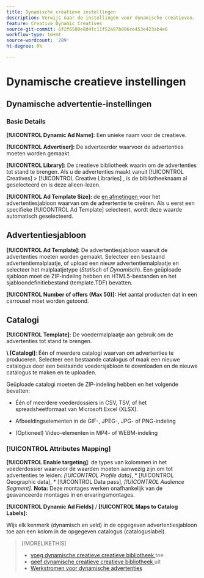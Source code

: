 ```yaml
---
title: Dynamische creatieve instellingen
description: Verwijs naar de instellingen voor dynamische creatieven.
feature: Creative Dynamic Creatives
source-git-commit: 6f2f6580e8d4fc11f52a97b086ce453e423ab4e6
workflow-type: tm+mt
source-wordcount: '289'
ht-degree: 0%

---
```


# Dynamische creatieve instellingen

<!-- add a description -->

<!-- This looks the same for me for either HTML5 type as of 9/24:

## Dynamic ad settings for static HTML5 ads {#dynamic-ad-settings-static-html5}

### Basic Details

**[!UICONTROL Advertiser]:** The advertiser for which to create the ads.

**[!UICONTROL Library]:** The creative library in which to create the ads.

**[!UICONTROL Dynamic Ad Name]:** A unique name for the creative.

**[!UICONTROL Ad Template Size]:** The ad dimensions for the ad template from which to create the ad. If you first select a specific [!UICONTROL Ad Template], then this value is automatically selected.

**[!UICONTROL Ad Template Type]:** The type of ad template from which to create the ad: *[!UICONTROL Static HTML5]* or *[!UICONTROL Dynamic HTML5]*.  If you first select a specific [!UICONTROL Ad Template], then this value is automatically selected.

**[!UICONTROL Ad Template]:** The ad template from which to create the ad.

**[!UICONTROL clickURL]:** A valid landing page URL to which users are redirected when they click the ad.

### [!UICONTROL Attributes Details]

-->

## Dynamische advertentie-instellingen <!-- for dynamic HTML5 ads {#dynamic-ad-settings-dynamic-html5}-->

<!-- add a description -->

### Basic Details

**[!UICONTROL Dynamic Ad Name]:** Een unieke naam voor de creatieve.

**[!UICONTROL Advertiser]:** De adverteerder waarvoor de advertenties moeten worden gemaakt.

**[!UICONTROL Library]:** De creatieve bibliotheek waarin om de advertenties tot stand te brengen. Als u de advertenties maakt vanuit [!UICONTROL Creatives] > [!UICONTROL Creative Libraries] , is de bibliotheeknaam al geselecteerd en is deze alleen-lezen.

**[!UICONTROL Ad Template Size]:** de [ en afmetingen ](/help/creative/creative-libraries/creative-sizes.md) voor het advertentiesjabloon waarvan om de advertentie te creëren. Als u eerst een specifieke [!UICONTROL Ad Template] selecteert, wordt deze waarde automatisch geselecteerd.

## Advertentiesjabloon

**[!UICONTROL Ad Template]:** De advertentiesjabloon waaruit de advertenties moeten worden gemaakt. Selecteer een bestaand advertentiemalplaatje, of upload een nieuw advertentiemalplaatje en selecteer het malplaatjetype (*Statisch* of *Dynamisch*). Een geüploade sjabloon moet de ZIP-indeling hebben en HTML5-bestanden en het sjabloondefinitiebestand (template.TDF) bevatten. <!-- Need to add more specs for that -->

**[!UICONTROL Number of offers (Max 50)]:** Het aantal producten dat in een carrousel moet worden getoond.

## Catalogi

**[!UICONTROL Template]:** De voedermalplaatje aan gebruik om de advertenties tot stand te brengen.

**\ [Catalogi\]**: Één of meerdere catalogi waarvan om advertenties te produceren. Selecteer een bestaande catalogus of maak een nieuwe catalogus door een bestaande voedersjabloon te downloaden en de nieuwe catalogus te maken en te uploaden.

Geüploade catalogi moeten de ZIP-indeling hebben en het volgende bevatten:

* Één of meerdere voederdossiers in CSV, TSV, of het spreadsheetformaat van Microsoft Excel (XLSX).<!-- Need to add more specs for that -->

* Afbeeldingselementen in de GIF-, JPEG-, JPG- of PNG-indeling

* (Optioneel) Video-elementen in MP4- of WEBM-indeling

### [!UICONTROL Attributes Mapping]

**[!UICONTROL Enable targeting]**: <!-- "targeting options/filters," but I don't think this means user targeting since that is set in the experience/ad on DSP --> de types van kolommen in het voederdossier waarvoor de waarden moeten aanwezig zijn om tot advertenties te leiden: *[!UICONTROL Profile data]*, * [!UICONTROL Geographic data], * [!UICONTROL Data pass], *[!UICONTROL Audience Segment]*.  **Nota:** Deze montages werken onafhankelijk van de geavanceerde montages in en ervaringsmontages.<!-- Clarify what qualifies for each, and explain more -->

**[!UICONTROL Dynamic Ad Fields]** / **[!UICONTROL Maps to Catalog Labels]:**

Wijs elk kenmerk (dynamisch en veld) in de opgegeven advertentiesjabloon toe aan een kolom in de opgegeven catalogus (cataloguslabel).

>[!MORELIKETHIS]
>
>* [ voeg dynamische creatieve creatieve bibliotheek ](creative-add-dynamic.md) toe
>* [ geef dynamische creatieve creatieve bibliotheek ](creative-edit-dynamic.md) uit
>* [ Werkstromen voor dynamische advertenties ](/help/creative/introduction/workflow-dynamic-ads.md)
